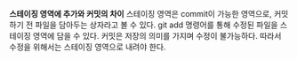 **스테이징 영역에 추가와 커밋의 차이**
스테이징 영역은 commit이 가능한 영역으로, 커밋하기 전 파일을 담아두는 상자라고 볼 수 있다. git add 명령어를 통해 수정된 파일을 스테이징 영역에 담을 수 있다.
커밋은 저장의 의미를 가지며 수정이 불가능하다. 따라서 수정을 위해서는 스테이징 영역으로 내려야 한다.